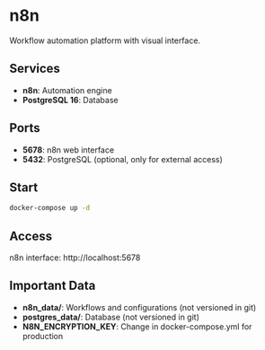 # n8n

Workflow automation platform with visual interface.

## Services

- **n8n**: Automation engine
- **PostgreSQL 16**: Database

## Ports

- **5678**: n8n web interface
- **5432**: PostgreSQL (optional, only for external access)

## Start

```bash
docker-compose up -d
```

## Access

n8n interface: http://localhost:5678

## Important Data

- **n8n_data/**: Workflows and configurations (not versioned in git)
- **postgres_data/**: Database (not versioned in git)
- **N8N_ENCRYPTION_KEY**: Change in docker-compose.yml for production
